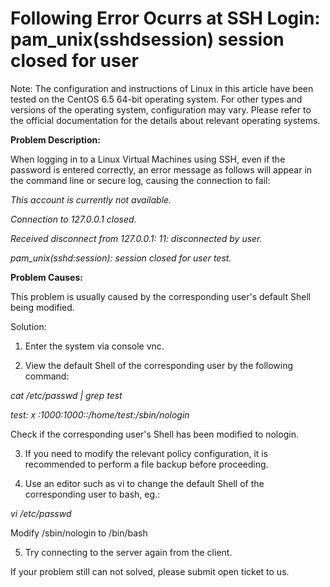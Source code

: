 # Following Error Ocurrs at SSH Login: pam_unix(sshdsession) session closed for user



Note: The configuration and instructions of Linux in this article have been tested on the CentOS 6.5 64-bit operating system. For other types and versions of the operating system, configuration may vary. Please refer to the official documentation for the details about relevant operating systems.



**Problem Description:**

When logging in to a Linux Virtual Machines using SSH, even if the password is entered correctly, an error message as follows will appear in the command line or secure log, causing the connection to fail:

*This account is currently not available.*

*Connection to 127.0.0.1 closed.*

*Received disconnect from 127.0.0.1: 11: disconnected by user.*

*pam_unix(sshd:session): session closed for user test.*



**Problem Causes:**

This problem is usually caused by the corresponding user's default Shell being modified.



Solution:

1. Enter the system via console vnc.

2. View the default Shell of the corresponding user by the following command:


*cat /etc/passwd | grep test*

*test: x :1000:1000::/home/test:/sbin/nologin*

Check if the corresponding user's Shell has been modified to nologin.



3. If you need to modify the relevant policy configuration, it is recommended to perform a file backup before proceeding.

4. Use an editor such as vi to change the default Shell of the corresponding user to bash, eg.:


*vi /etc/passwd*

Modify /sbin/nologin to /bin/bash

5. Try connecting to the server again from the client.



If your problem still can not solved, please submit open ticket to us.
